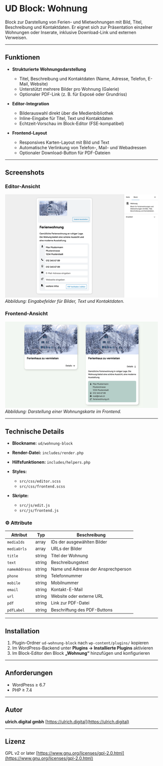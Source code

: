 # UD Block: Wohnung

Block zur Darstellung von Ferien- und Mietwohnungen mit Bild, Titel, Beschreibung und Kontaktdaten.
Er eignet sich zur Präsentation einzelner Wohnungen oder Inserate, inklusive Download-Link und externen Verweisen.

---

## Funktionen

* **Strukturierte Wohnungsdarstellung**

  * Titel, Beschreibung und Kontaktdaten (Name, Adresse, Telefon, E-Mail, Website)
  * Unterstützt mehrere Bilder pro Wohnung (Galerie)
  * Optionaler PDF-Link (z. B. für Exposé oder Grundriss)

* **Editor-Integration**

  * Bilderauswahl direkt über die Medienbibliothek
  * Inline-Eingabe für Titel, Text und Kontaktdaten
  * Echtzeit-Vorschau im Block-Editor (FSE-kompatibel)

* **Frontend-Layout**

  * Responsives Karten-Layout mit Bild und Text
  * Automatische Verlinkung von Telefon-, Mail- und Webadressen
  * Optionaler Download-Button für PDF-Dateien

---

## Screenshots

### Editor-Ansicht

![Wohnung Block – Editor-Ansicht](./assets/editor-view.png)
*Abbildung: Eingabefelder für Bilder, Text und Kontaktdaten.*

### Frontend-Ansicht

![Wohnung Block – Frontend-Ansicht](./assets/ud-wohnung-block.png)
*Abbildung: Darstellung einer Wohnungskarte im Frontend.*

---

## Technische Details

* **Blockname:** `ud/wohnung-block`
* **Render-Datei:** `includes/render.php`
* **Hilfsfunktionen:** `includes/helpers.php`
* **Styles:**

  * `src/css/editor.scss`
  * `src/css/frontend.scss`
* **Skripte:**

  * `src/js/edit.js`
  * `src/js/frontend.js`

### ⚙️ Attribute

| Attribut      | Typ    | Beschreibung                        |
| ------------- | ------ | ----------------------------------- |
| `mediaIds`    | array  | IDs der ausgewählten Bilder         |
| `mediaUrls`   | array  | URLs der Bilder                     |
| `title`       | string | Titel der Wohnung                   |
| `text`        | string | Beschreibungstext                   |
| `nameAddress` | string | Name und Adresse der Ansprechperson |
| `phone`       | string | Telefonnummer                       |
| `mobile`      | string | Mobilnummer                         |
| `email`       | string | Kontakt-E-Mail                      |
| `url`         | string | Website oder externe URL            |
| `pdf`         | string | Link zur PDF-Datei                  |
| `pdfLabel`    | string | Beschriftung des PDF-Buttons        |

---

## Installation

1. Plugin-Ordner `ud-wohnung-block` nach `wp-content/plugins/` kopieren
2. Im WordPress-Backend unter **Plugins → Installierte Plugins** aktivieren
3. Im Block-Editor den Block **„Wohnung“** hinzufügen und konfigurieren

---

## Anforderungen

* WordPress ≥ 6.7
* PHP ≥ 7.4

---

## Autor

**ulrich.digital gmbh**
[https://ulrich.digital](https://ulrich.digital)

---

## Lizenz

GPL v2 or later
[https://www.gnu.org/licenses/gpl-2.0.html](https://www.gnu.org/licenses/gpl-2.0.html)
